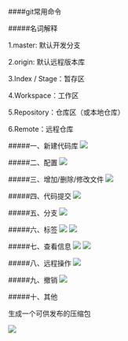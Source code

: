 ####git常用命令

#####名词解释
<p>
1.master: 默认开发分支
</p>
<p>
2.origin: 默认远程版本库
</p>
<p>
3.Index / Stage：暂存区
</p>
<p>
4.Workspace：工作区
</p>
<p>
5.Repository：仓库区（或本地仓库）
</p>
<p>
6.Remote：远程仓库
</p>

#####一、新建代码库
<img src="../image/1.jpg"/>

#####二、配置
<img src="../image/2.jpg"/>

#####三、增加/删除/修改文件
<img src="../image/3.jpg"/>

#####四、代码提交
<img src="../image/4.jpg"/>

#####五、分支
<img src="../image/5.jpg"/>

#####六、标签
<img src="../image/6.jpg"/>
<img src="../image/7.jpg"/>

#####七、查看信息
<img src="../image/8.jpg"/>
<img src="../image/9.jpg"/>

#####八、远程操作
<img src="../image/10.jpg"/>

#####九、撤销
<img src="../image/11.jpg"/>

#####十、其他
<p>生成一个可供发布的压缩包</p>
<img src="../image/12.png"/>